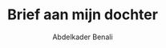 ---
title: "Brief aan mijn dochter"
author: "Abdelkader Benali"
isbn: "9029505613"
isbn13: "9789029505611"
rating: "4"
publisher: "De Arbeiderspers"
pages: "176"
publishYear: "2016"
read: ""
goodreads_id: "29857143"
---